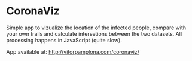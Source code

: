 # CoronaViz

Simple app to vizualize the location of the infected people, compare with your own trails and calculate intersetions between the two datasets. All processing happens in JavaScript (quite slow). 

App available at: http://vitorpamplona.com/coronaviz/
